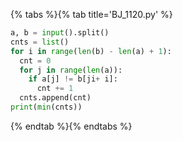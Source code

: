 {% tabs %}{% tab title='BJ_1120.py' %}

```py
a, b = input().split()
cnts = list()
for i in range(len(b) - len(a) + 1):
  cnt = 0
  for j in range(len(a)):
    if a[j] != b[ji+ i]:
      cnt += 1
  cnts.append(cnt)
print(min(cnts))
```

{% endtab %}{% endtabs %}
